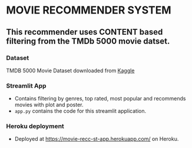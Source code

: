 # MOVIE RECOMMENDER SYSTEM
## This recommender uses CONTENT based filtering from the TMDb 5000 movie datset.

### Dataset
TMDB 5000 Movie Dataset downloaded from [Kaggle](https://www.kaggle.com/tmdb/tmdb-movie-metadata)


### Streamlit App
- Contains filtering by genres, top rated, most popular and recommends movies with plot and poster.
- ```app.py``` contains the code for this streamlit application.

### Heroku deployment
- Deployed at https://movie-recc-st-app.herokuapp.com/ on Heroku.
